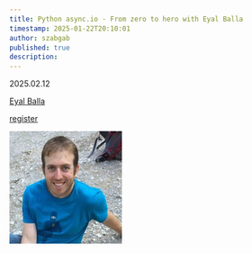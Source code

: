 ```yaml
---
title: Python async.io - From zero to hero with Eyal Balla
timestamp: 2025-01-22T20:10:01
author: szabgab
published: true
description:
---
```



2025.02.12

[Eyal Balla](https://www.linkedin.com/in/eyal-balla/)


<a class="button is-primary" href="https://www.meetup.com/code-mavens/events/305479458/">register</a>

![Eyal Balla](images/eyal-balla.jpeg)
